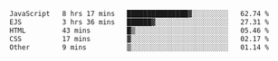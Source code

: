 <!--START_SECTION:waka-->

```txt
JavaScript   8 hrs 17 mins   ███████████████▓░░░░░░░░░   62.74 %
EJS          3 hrs 36 mins   ██████▓░░░░░░░░░░░░░░░░░░   27.31 %
HTML         43 mins         █▒░░░░░░░░░░░░░░░░░░░░░░░   05.46 %
CSS          17 mins         ▓░░░░░░░░░░░░░░░░░░░░░░░░   02.17 %
Other        9 mins          ▒░░░░░░░░░░░░░░░░░░░░░░░░   01.14 %
```

<!--END_SECTION:waka-->
